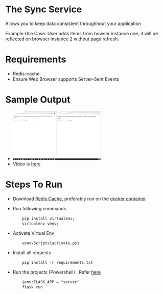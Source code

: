 # The Sync Service
Allows you to keep data consistent throughhout your application

Example Use Case:
User adds items from bowser instance one, it will be reflected on browser instance 2  without page refresh.

# Requirements
- Redis-cache
- Ensure Web Browser supports Server-Sent Events

# Sample Output
- ![Output](Output/SyncItems.gif)
- Video is [here](Output/SyncItems.mp4)

# Steps To Run
- Download [Redis Cache](https://redis.io/download/), preferably run on the [docker container](https://redis.io/download/#docker)
- Run following commands
    ```
        pip install virtualenv;
        virtualenv venv;
    ```
- Activate Virtual Env
    ```
        venv\Scripts\activate.ps1
    ```
- Install all requests
    ```
        pip install -r requirements.txt
    ```    

- Run the projects (Powershell) . Refer [here](https://flask.palletsprojects.com/en/2.1.x/quickstart/)
    ```
        $env:FLASK_APP = "server"
        flask run 
    ```    